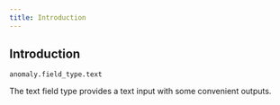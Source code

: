 ```yaml
---
title: Introduction 
---
```


## Introduction

`anomaly.field_type.text`

The text field type provides a text input with some convenient outputs.